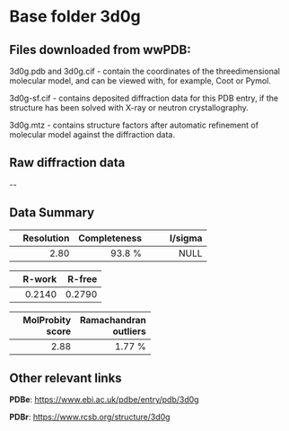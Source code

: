 # Base folder 3d0g

## Files downloaded from wwPDB:

3d0g.pdb and 3d0g.cif - contain the coordinates of the threedimensional molecular model, and can be viewed with, for example, Coot or Pymol.

3d0g-sf.cif - contains deposited diffraction data for this PDB entry, if the structure has been solved with X-ray or neutron crystallography.

3d0g.mtz - contains structure factors after automatic refinement of molecular model against the diffraction data.

## Raw diffraction data

--<br> 

## Data Summary
|   | Resolution | Completeness| I/sigma |
|---|-------------:|----------------:|--------------:|
|   |2.80|93.8  %|<img width=50/>NULL |

|   | **R-work**| **R-free**   
|---|-------------:|----------------:|           
||0.2140|0.2790|

|   |**MolProbity<br>score**| **Ramachandran<br>outliers** 
|---|-------------:|----------------:|
||2.88|1.77 %|

## Other relevant links 
**PDBe**:  https://www.ebi.ac.uk/pdbe/entry/pdb/3d0g
 
**PDBr**: https://www.rcsb.org/structure/3d0g 


